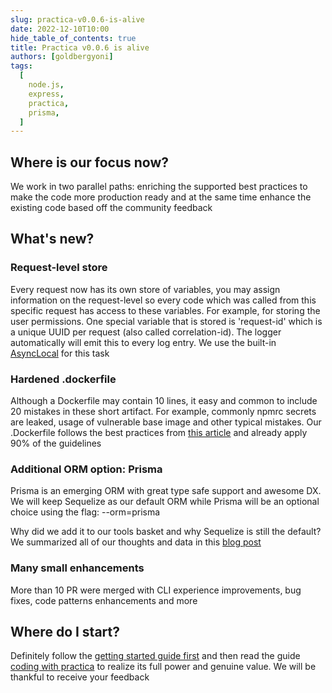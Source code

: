 ```yaml
---
slug: practica-v0.0.6-is-alive
date: 2022-12-10T10:00
hide_table_of_contents: true
title: Practica v0.0.6 is alive
authors: [goldbergyoni]
tags:
  [
    node.js,
    express,
    practica,
    prisma,
  ]
---
```


## Where is our focus now?

We work in two parallel paths: enriching the supported best practices to make the code more production ready and at the same time enhance the existing code based off the community feedback

## What's new?

### Request-level store

Every request now has its own store of variables, you may assign information on the request-level so every code which was called from this specific request has access to these variables. For example, for storing the user permissions. One special variable that is stored is 'request-id' which is a unique UUID per request (also called correlation-id). The logger automatically will emit this to every log entry. We use the built-in [AsyncLocal](https://nodejs.org/api/async_context.html) for this task

### Hardened .dockerfile

Although a Dockerfile may contain 10 lines, it easy and common to include 20 mistakes in these short artifact. For example, commonly npmrc secrets are leaked, usage of vulnerable base image and other typical mistakes. Our .Dockerfile follows the best practices from [this article](https://snyk.io/blog/10-best-practices-to-containerize-nodejs-web-applications-with-docker/) and already apply 90% of the guidelines

### Additional ORM option: Prisma

Prisma is an emerging ORM with great type safe support and awesome DX. We will keep Sequelize as our default ORM while Prisma will be an optional choice using the flag: --orm=prisma

Why did we add it to our tools basket and why Sequelize is still the default? We summarized all of our thoughts and data in this [blog post](https://practica.dev/blog/is-prisma-better-than-your-traditional-orm/)

### Many small enhancements

More than 10 PR were merged with CLI experience improvements, bug fixes, code patterns enhancements and more

## Where do I start?

Definitely follow the [getting started guide first](https://practica.dev/the-basics/getting-started-quickly) and then read the guide [coding with practica](https://practica.dev/the-basics/coding-with-practica) to realize its full power and genuine value. We will be thankful to receive your feedback